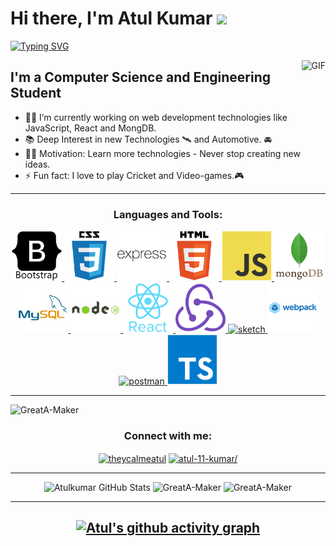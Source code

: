 # Hi there, I'm Atul Kumar <img src="https://media.tenor.com/images/f047df15315c12e886d55b68a468e511/tenor.gif" width="50px">

[![Typing SVG](https://readme-typing-svg.demolab.com?font=Press+Start+2P&pause=1000&color=206F92&width=600&lines=FULL+STACK+WEB+DEVELOPER;MERN+DEVELOPER)](https://git.io/typing-svg)

<img align="right" alt="GIF" height="160px" src="https://media.giphy.com/media/du3J3cXyzhj75IOgvA/giphy.gif" />

## I'm a Computer Science and Engineering Student

- 👨‍💻 I’m currently working on web development technologies like JavaScript, React and MongDB.
- 📚 Deep Interest in new Technologies 🛰️ and Automotive. 🚘
- 💪🏼 Motivation: Learn more technologies - Never stop creating new ideas. 
- ⚡ Fun fact: I love to play Cricket and Video-games.🎮

---

	
	
 <h3 align="center">Languages and Tools:</h3>
<p align="center">
			<a href="https://babeljs.io/" target="_blank" rel="noreferrer">
				<img
					src="https://raw.githubusercontent.com/devicons/devicon/master/icons/bootstrap/bootstrap-plain-wordmark.svg"
					alt="bootstrap"
					width="80"
					height="80"
				/>
			</a>
			<a href="https://www.w3schools.com/css/" target="_blank" rel="noreferrer">
				<img
					src="https://raw.githubusercontent.com/devicons/devicon/master/icons/css3/css3-original-wordmark.svg"
					alt="css3"
					width="80"
					height="80"
				/>
			</a>
			<a href="https://expressjs.com" target="_blank" rel="noreferrer">
				<img
					src="https://raw.githubusercontent.com/devicons/devicon/master/icons/express/express-original-wordmark.svg"
					alt="express"
					width="80"
					height="80"
				/>
			</a>
			<a href="https://www.w3.org/html/" target="_blank" rel="noreferrer">
				<img
					src="https://raw.githubusercontent.com/devicons/devicon/master/icons/html5/html5-original-wordmark.svg"
					alt="html5"
					width="80"
					height="80"
				/>
			</a>
			<a
				href="https://developer.mozilla.org/en-US/docs/Web/JavaScript"
				target="_blank"
				rel="noreferrer"
			>
				<img
					src="https://raw.githubusercontent.com/devicons/devicon/master/icons/javascript/javascript-original.svg"
					alt="javascript"
					width="80"
					height="80"
				/>
			</a>
			<a href="https://www.mongodb.com/" target="_blank" rel="noreferrer">
				<img
					src="https://raw.githubusercontent.com/devicons/devicon/master/icons/mongodb/mongodb-original-wordmark.svg"
					alt="mongodb"
					width="80"
					height="80"
				/>
			</a>
			<a href="https://www.mysql.com/" target="_blank" rel="noreferrer">
				<img
					src="https://raw.githubusercontent.com/devicons/devicon/master/icons/mysql/mysql-original-wordmark.svg"
					alt="mysql"
					width="80"
					height="80"
				/>
			</a>
			<a href="https://nodejs.org" target="_blank" rel="noreferrer">
				<img
					src="https://raw.githubusercontent.com/devicons/devicon/master/icons/nodejs/nodejs-original-wordmark.svg"
					alt="nodejs"
					width="80"
					height="80"
				/>
			</a>
			<a href="https://reactjs.org/" target="_blank" rel="noreferrer">
				<img
					src="https://raw.githubusercontent.com/devicons/devicon/master/icons/react/react-original-wordmark.svg"
					alt="react"
					width="80"
					height="80"
				/>
			</a>
			<a href="https://redux.js.org" target="_blank" rel="noreferrer">
				<img
					src="https://raw.githubusercontent.com/devicons/devicon/master/icons/redux/redux-original.svg"
					alt="redux"
					width="80"
					height="80"
				/>
			</a>
			<a href="https://www.sketch.com/" target="_blank" rel="noreferrer">
				<img
					src="https://www.vectorlogo.zone/logos/sketchapp/sketchapp-icon.svg"
					alt="sketch"
					width="80"
					height="80"
				/>
			</a>
			<a href="https://webpack.js.org" target="_blank" rel="noreferrer">
				<img
					src="https://raw.githubusercontent.com/devicons/devicon/d00d0969292a6569d45b06d3f350f463a0107b0d/icons/webpack/webpack-original-wordmark.svg"
					alt="webpack"
					width="80"
					height="80"
				/>
			</a>
			<a href="https://postman.com" target="_blank" rel="noreferrer"> 
				<img
				     src="https://www.vectorlogo.zone/logos/getpostman/getpostman-icon.svg" 
				     alt="postman" 
				     width="80" 
				     height="80"
				     />
			</a>
			<a href="https://www.typescriptlang.org/" target="_blank" rel="noreferrer"> 
				<img src="https://raw.githubusercontent.com/devicons/devicon/master/icons/typescript/typescript-original.svg"
				     alt="typescript"
				     width="80"
				     height="80"
				     /> 
			</a>
	
	

---

<p align="left"> <img src="https://komarev.com/ghpvc/?username=GreatA-Maker&label=Profile%20views&color=0e75b6&style=flat" alt="GreatA-Maker" /> </p>

<h3 align="center">Connect with me:</h3>
<p align="center">
<a href="https://twitter.com/theycalmeatul" target="_blank"><img align="center" src="https://raw.githubusercontent.com/rahuldkjain/github-profile-readme-generator/master/src/images/icons/Social/twitter.svg" alt="theycalmeatul" height="30" width="40" /></a>
<a href="https://linkedin.com/in/atul-11-kumar/" target="_blank"><img align="center" src="https://raw.githubusercontent.com/rahuldkjain/github-profile-readme-generator/master/src/images/icons/Social/linked-in-alt.svg" alt="atul-11-kumar/" height="30" width="40" /></a>
</p>

---

<div align="center">
<img width="400px" src="https://github-readme-stats.vercel.app/api?username=GreatA-Maker&show_icons=true&hide_border=true&count_private=true&theme=dark&icon_color=fad000" alt="Atulkumar GitHub Stats">
<img width="400px" src="https://github-readme-streak-stats.herokuapp.com/?user=GreatA-Maker&count_private=true&theme=dark" alt="GreatA-Maker" />
<img width=500 src="https://github-readme-stats.vercel.app/api/top-langs/?username=GreatA-Maker&count_private=true&theme=dark" alt="GreatA-Maker" />
<div>
  
---
[![Atul's github activity graph](https://github-readme-activity-graph.cyclic.app/graph?username=GreatA-Maker&theme=react-dark)](https://github.com/ashutosh00710/github-readme-activity-graph)	
---


  
	

  




